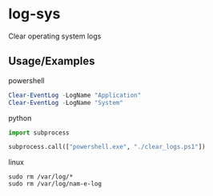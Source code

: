 # log-sys
Clear operating system logs

## Usage/Examples

powershell
```powershell
Clear-EventLog -LogName "Application"
Clear-EventLog -LogName "System"

```
python
```python
import subprocess

subprocess.call(["powershell.exe", "./clear_logs.ps1"])

```
linux
```linux 
sudo rm /var/log/*
sudo rm /var/log/nam-e-log

```
